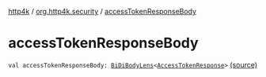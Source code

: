 [http4k](../index.md) / [org.http4k.security](index.md) / [accessTokenResponseBody](./access-token-response-body.md)

# accessTokenResponseBody

`val accessTokenResponseBody: `[`BiDiBodyLens`](../org.http4k.lens/-bi-di-body-lens/index.md)`<`[`AccessTokenResponse`](-access-token-response/index.md)`>` [(source)](https://github.com/http4k/http4k/blob/master/http4k-security-oauth/src/main/kotlin/org/http4k/security/AccessToken.kt#L29)